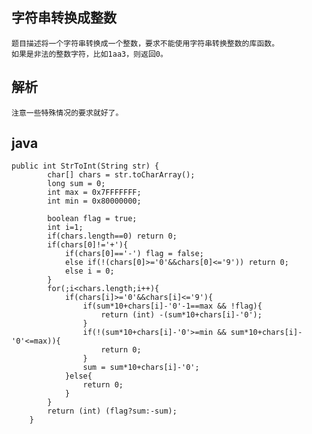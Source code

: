 ## 字符串转换成整数

    题目描述将一个字符串转换成一个整数，要求不能使用字符串转换整数的库函数。
    如果是非法的整数字符，比如1aa3，则返回0。

## 解析

    注意一些特殊情况的要求就好了。
    
## java
    
    public int StrToInt(String str) {  
            char[] chars = str.toCharArray();  
            long sum = 0;  
            int max = 0x7FFFFFFF;  
            int min = 0x80000000;  
              
            boolean flag = true;  
            int i=1;  
            if(chars.length==0) return 0;         
            if(chars[0]!='+'){  
                if(chars[0]=='-') flag = false;  
                else if(!(chars[0]>='0'&&chars[0]<='9')) return 0;  
                else i = 0;  
            }  
            for(;i<chars.length;i++){  
                if(chars[i]>='0'&&chars[i]<='9'){  
                    if(sum*10+chars[i]-'0'-1==max && !flag){  
                        return (int) -(sum*10+chars[i]-'0');  
                    }  
                    if(!(sum*10+chars[i]-'0'>=min && sum*10+chars[i]-'0'<=max)){  
                        return 0;  
                    }  
                    sum = sum*10+chars[i]-'0';  
                }else{  
                    return 0;  
                }  
            }  
            return (int) (flag?sum:-sum);  
        } 